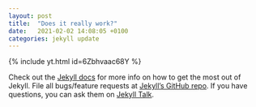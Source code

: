 ```yaml
---
layout: post
title:  "Does it really work?"
date:   2021-02-02 14:08:05 +0100
categories: jekyll update
---
```

{% include yt.html id=6Zbhvaac68Y %}

Check out the [Jekyll docs][jekyll-docs] for more info on how to get the most out of Jekyll. File all bugs/feature requests at [Jekyll’s GitHub repo][jekyll-gh]. If you have questions, you can ask them on [Jekyll Talk][jekyll-talk].

[jekyll-docs]: http://jekyllrb.com/docs/home
[jekyll-gh]:   https://github.com/jekyll/jekyll
[jekyll-talk]: https://talk.jekyllrb.com/
